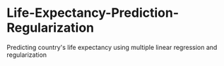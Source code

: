 # Life-Expectancy-Prediction-Regularization
Predicting country's life expectancy using multiple linear regression and regularization
